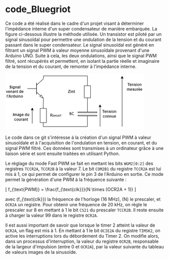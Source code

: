 # code_Bluegriot

Ce code a été réalisé dans le cadre d'un projet visant à déterminer l'impédance interne d'un super condensateur de manière embarquée. La figure ci-dessous illustre la méthode utilisée. Un transistor est piloté par un signal sinusoïdal pour permettre une ondulation de la tension et du courant passant dans le super condensateur. Le signal sinusoïdal est généré en filtrant un signal PWM à valeur moyenne sinusoïdale provenant d'une Arduino UNO. Suite à cela, les deux ondulations, ainsi que le signal PWM filtré, sont récupérés et permettent, en isolant la partie réelle et imaginaire de la tension et du courant, de remonter à l'impédance interne.

![Circuit](circuit1.drawio.png)


Le code dans ce git s'intéresse à la création d'un signal PWM à valeur sinusoïdale et à l'acquisition de l'ondulation en tension, en courant, et du signal PWM filtré. Ces données sont transmises à un ordinateur grâce à une liaison série et sont ensuite traitées en utilisant Python.

Le réglage du mode Fast PWM se fait en mettant les bits `WGM2[0:2]` des registres `TCCR2A`, `TCCR2B` à la valeur 7. Le bit `COM2B1` du registre `TCCR2A` est lui mis à 1, ce qui permet de configurer le pin 3 de l'Arduino en sortie. Ce mode permet la génération d'une PWM à la fréquence suivante :

\[
f_{\text{PWM}} = \frac{f_{\text{clk}}}{N \times (OCR2A + 1)}
\]

avec \(f_{\text{clk}}\) la fréquence de l'horloge (16 MHz), \(N\) le prescaler, et `OCR2A` un registre. Pour obtenir une fréquence de 20 kHz, on règle le prescaler sur 8 en mettant à 1 le bit `CS21` du prescaler `TCCR2B`. Il reste ensuite à charger la valeur 99 dans le registre `OCR2A`.

Il est aussi important de savoir que lorsque le timer 2 atteint la valeur de `OCR2A`, un flag est mis à 1. En mettant à 1 le bit `OCIE2A` du registre `TIMSK2`, on active les interruptions lors du débordement du Timer 2. On modifie alors, dans un processus d'interruption, la valeur du registre `OCR2B`, responsable de la largeur d'impulsion (entre 0 et `OCR2A`), par la valeur suivante du tableau de valeurs images de la sinusoïde.


